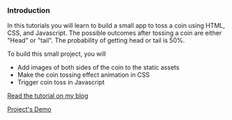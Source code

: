 ### Introduction

In this tutorials you will learn to build a small app to toss a coin using HTML, CSS, and Javascript. The possible outcomes after tossing a coin are either "Head" or "tail". The probability of getting head or tail is 50%.

To build this small project, you will

- Add images of both sides of the coin to the static assets
- Make the coin tossing effect animation in CSS
- Trigger coin toss in Javascript

[Read the tutorial on my blog](https://rezabaharvand.dev/blog/coin-toss-javascript/)

[Project's Demo](https://rezabaharvand-blog-projects.netlify.app/coin-toss-javascript/)
